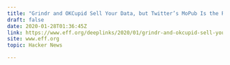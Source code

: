 ```yaml
---
title: "Grindr and OKCupid Sell Your Data, but Twitter’s MoPub Is the Real Problem"
draft: false
date: 2020-01-28T01:36:45Z
link: https://www.eff.org/deeplinks/2020/01/grindr-and-okcupid-sell-your-data-twitters-mopub-real-problem?utm_medium=RSS&utm_source=hune
site: www.eff.org
topic: Hacker News  

---
```

